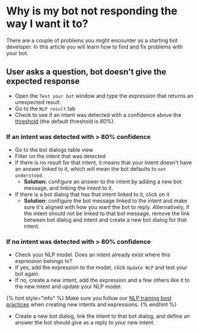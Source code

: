 # Why is my bot not responding the way I want it to?

There are a couple of problems you might encounter as a starting bot developer. In this article you will learn how to find and fix problems with your bot.

## User asks a question, bot doesn't give the expected response

* Open the `Test your bot`  window and type the expression that returns an unexpected result.
* Go to the `NLP result` tab
* Check to see if an intent was detected with a confidence above the [threshold](../understanding-users/natural-language-processing-nlp/settings.md) \(the default threshold is 80%\).

### If an intent was detected with &gt; 80% confidence

* Go to the bot dialogs table view
* Filter on the intent that was detected
* If there is no result for that intent, it means that your intent doesn't have an answer linked to it, which will mean the bot defaults to `not understood`.
  * **Solution:** configure an answer to  the intent by adding a new bot message, and linking the intent to it.
* If there is a bot dialog that has that intent linked to it, click on it 
  * **Solution:** configure the bot message linked to the intent and make sure it's aligned with how you want the bot to reply. Alternatively, if the intent should not be linked to that bot message, remove the link between bot dialog and intent and create a new bot dialog for that intent.

### If no intent was detected with &gt; 80% confidence

* Check your NLP model. Does an intent already exist where this expression belongs to?
* If yes, add the expression to the model, click `Update NLP` and test your bot again.
* If no, create a new intent, add the expression and a few others like it to the new intent and update your NLP model.

{% hint style="info" %}
Make sure you follow our [NLP training best practices](how-to-nlp.md) when creating new intents and expressions.
{% endhint %}

* Create a new bot dialog, link the intent to that bot dialog, and define an answer the bot should give as a reply to your new intent.

